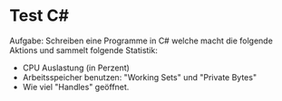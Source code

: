 # Test C#

Aufgabe:
Schreiben eine Programme in C# welche macht die folgende Aktions und sammelt folgende Statistik:
- CPU Auslastung (in Perzent)
- Arbeitsspeicher benutzen: "Working Sets" und "Private Bytes"
- Wie viel "Handles" geöffnet.
